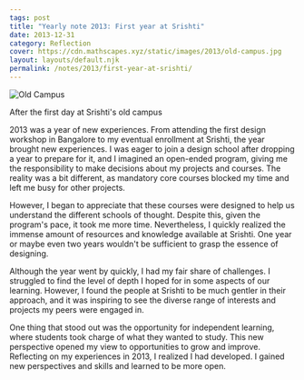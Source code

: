 ```yaml
---
tags: post
title: "Yearly note 2013: First year at Srishti"
date: 2013-12-31
category: Reflection
cover: https://cdn.mathscapes.xyz/static/images/2013/old-campus.jpg
layout: layouts/default.njk
permalink: /notes/2013/first-year-at-srishti/
--- 
```


<img src="https://cdn.mathscapes.xyz/static/images/2013/old-campus.jpg" alt="Old Campus" />

After the first day at Srishti's old campus
 
2013 was a year of new experiences. From attending the first design workshop in Bangalore to my eventual enrollment at Srishti, the year brought new experiences. I was eager to join a design school after dropping a year to prepare for it, and I imagined an open-ended program, giving me the responsibility to make decisions about my projects and courses. The reality was a bit different, as mandatory core courses blocked my time and left me busy for other projects.

However, I began to appreciate that these courses were designed to help us understand the different schools of thought. Despite this, given the program's pace, it took me more time. Nevertheless, I quickly realized the immense amount of resources and knowledge available at Srishti. One year or maybe even two years wouldn't be sufficient to grasp the essence of designing.

Although the year went by quickly, I had my fair share of challenges. I struggled to find the level of depth I hoped for in some aspects of our learning. However, I found the people at Srishti to be much gentler in their approach, and it was inspiring to see the diverse range of interests and projects my peers were engaged in.

One thing that stood out was the opportunity for independent learning, where students took charge of what they wanted to study. This new perspective opened my view to opportunities to grow and improve. Reflecting on my experiences in 2013, I realized I had developed. I gained new perspectives and skills and learned to be more open. 